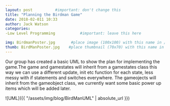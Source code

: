 ```yaml
---
layout: post          #important: don't change this
title: "Planning the Birdman Game"
date: 2018-02-011 10:33
author: Jack Watson
categories:
-Low Level Programming           #important: leave this here

img: BirdmanPoster.jpg       #place image (100x100) with this name in /assets/img/blog/
thumb: BirdManPoster.jpg    #place thumbnail (70x70) with this name in /assets/img/blog/thumbs/
---
```


<!--more-->
Our group has created a basic UML to show the plan for implementing the game.The game and gamestates will inherit from a gamestates class
this way we can use a different update, init etc function for each state, less messy with if statements and switches everywhere. The gameojects
will inherit from the gameobject class, we currently want some basic power up items which will be added later.



![UML]({{ "/assets/img/blog/BirdManUML" | absolute_url }})

